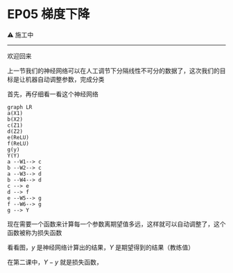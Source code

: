 # EP05 梯度下降

⚠️ 施工中

---

欢迎回来

上一节我们的神经网络可以在人工调节下分隔线性不可分的数据了，这次我们的目标是让机器自动调整参数，完成分类

首先，再仔细看一看这个神经网络

```mermaid
graph LR
a(X1)
b(X2)
c(Z1)
d(Z2)
e(ReLU)
f(ReLU)
g(y)
Y(Y)
a --W1--> c
b --W2--> c
a --W3--> d
b --W4--> d
c --> e
d --> f
e --W5--> g
f --W6--> g
g --> Y
```

现在需要一个函数来计算每一个参数离期望值多远，这样就可以自动调整了，这个函数被称为损失函数

看看图，$y$ 是神经网络计算出的结果，$Y$ 是期望得到的结果（教练值）

在第二课中，$Y-y$ 就是损失函数，
